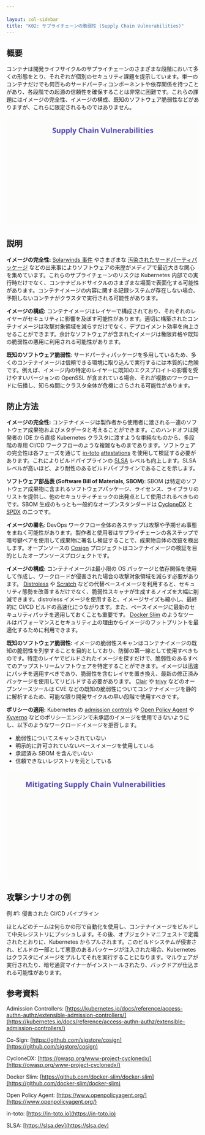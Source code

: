 ```yaml
---

layout: col-sidebar
title: "K02: サプライチェーンの脆弱性 (Supply Chain Vulnerabilities)"
---
```


## 概要

コンテナは開発ライフサイクルのサプライチェーンのさまざまな段階において多くの形態をとり、それぞれが個別のセキュリティ課題を提示しています。単一のコンテナだけでも何百ものサードパーティコンポーネントや依存関係を持つことがあり、各段階での起源の信頼性を確保することは非常に困難です。これらの課題にはイメージの完全性、イメージの構成、既知のソフトウェア脆弱性などがありますが、これらに限定されるものではありません。

![Supply Chain Vulnerabilities - Illustration](/assets/images/K02-2022.gif)

## 説明

**イメージの完全性:** [Solarwinds 事件](https://www.businessinsider.com/solarwinds-hack-explained-government-agencies-cyber-security-2020-12) やさまざまな [汚染されたサードパーティパッケージ](https://therecord.media/malware-found-in-npm-package-with-millions-of-weekly-downloads/) などの出来事によりソフトウェアの来歴がメディアで最近大きな関心を集めています。これらのサプライチェーンのリスクは Kubernetes 内部での実行時だけでなく、コンテナビルドサイクルのさまざまな場面で表面化する可能性があります。コンテナイメージの内容に関する記録システムが存在しない場合、予期しないコンテナがクラスタで実行される可能性があります。

**イメージの構成:** コンテナイメージはレイヤーで構成されており、それぞれのレイヤーがセキュリティに影響を及ぼす可能性があります。適切に構築されたコンテナイメージは攻撃対象領域を減らすだけでなく、デプロイメント効率を向上させることができます。余計なソフトウェアが含まれたイメージは権限昇格や既知の脆弱性の悪用に利用される可能性があります。

**既知のソフトウェア脆弱性**: サードパーティパッケージを多用しているため、多くのコンテナイメージは信頼できる環境に取り込んで実行するには本質的に危険です。例えば、イメージ内の特定のレイヤーに既知のエクスプロイトの影響を受けやすいバージョンの OpenSSL が含まれている場合、それが複数のワークロードに伝播し、知らぬ間にクラスタ全体が危機にさらされる可能性があります。

## 防止方法

**イメージの完全性:** コンテナイメージは製作者から使用者に渡される一連のソフトウェア成果物およびメタデータと考えることができます。このハンドオフは開発者の IDE から直接 Kubernetes クラスタに渡すような単純なものから、多段階の専用 CI/CD ワークフローのような複雑なものまであります。ソフトウェアの完全性は各フェーズを通じて [in-toto](https://in-toto.io/) [attestations](https://github.com/in-toto/attestation) を使用して検証する必要があります。これによりビルドパイプラインの [SLSA](https://slsa.dev) レベルも向上します。SLSA レベルが高いほど、より耐性のあるビルドパイプラインであることを示します。

**ソフトウェア部品表 (Software Bill of Materials, SBOM)**: SBOM は特定のソフトウェア成果物に含まれるソフトウェアパッケージ、ライセンス、ライブラリのリストを提供し、他のセキュリティチェックの出発点として使用されるべきものです。SBOM 生成のもっとも一般的なオープンスタンダードは [CycloneDX](https://cyclonedx.org/) と [SPDX](https://spdx.dev/) の二つです。

**イメージの署名**: DevOps ワークフロー全体の各ステップは攻撃や予期せぬ事態をまねく可能性があります。製作者と使用者はサプライチェーンの各ステップで暗号鍵ペアを使用して成果物に署名し検証することで、成果物自体の改竄を検出します。オープンソースの [Cosign](https://github.com/sigstore/cosign) プロジェクトはコンテナイメージの検証を目的としたオープンソースプロジェクトです。

**イメージの構成:** コンテナイメージは最小限の OS パッケージと依存関係を使用して作成し、ワークロードが侵害された場合の攻撃対象領域を減らす必要があります。 [Distroless](https://github.com/GoogleContainerTools/distroless) や [Scratch](https://hub.docker.com/_/scratch) などの代替ベースイメージを利用すると、セキュリティ態勢を改善するだけでなく、脆弱性スキャナが生成するノイズを大幅に削減できます。distroless イメージを使用すると、イメージサイズも縮小し、最終的に CI/CD ビルドの高速化につながります。また、ペースイメージに最新のセキュリティパッチを適用しておくことも重要です。 [Docker Slim](https://github.com/docker-slim/docker-slim) のようなツールはパフォーマンスとセキュリティ上の理由からイメージのフットプリントを最適化するために利用できます。

**既知のソフトウェア脆弱性:** イメージの脆弱性スキャンはコンテナイメージの既知の脆弱性を列挙することを目的としており、防御の第一線として使用すべきものです。特定のレイヤでビルドされたイメージを探すだけで、脆弱性のあるすべてのアップストリームソフトウェアを特定することができます。イメージは迅速にパッチを適用すべきであり、脆弱性を含むレイヤを置き換え、最新の修正済みパッケージを使用してリビルドする必要があります。 [Clair](https://github.com/coreos/clair) や [trivy](https://github.com/aquasecurity/trivy) などのオープンソースツールは CVE などの既知の脆弱性についてコンテナイメージを静的に解析するため、可能な限り開発サイクルの早い段階で使用すべきです。

**ポリシーの適用:** Kubernetes の [admission controls](https://kubernetes.io/docs/reference/access-authn-authz/extensible-admission-controllers/) や [Open Policy Agent](https://www.openpolicyagent.org/) や [Kyverno](https://kyverno.io) などのポリシーエンジンで未承認のイメージを使用できないようにし、以下のようなワークロードイメージを拒否します。

- 脆弱性についてスキャンされていない
- 明示的に許可されていないベースイメージを使用している
- 承認済み SBOM を含んでいない
- 信頼できないレジストリを元としている

![Supply Chain Vulnerabilities - Mitigations](/assets/images/K02-2022-mitigation.gif)

## 攻撃シナリオの例

例 #1: 侵害された CI/CD パイプライン

ほとんどのチームは何らかの形で自動化を使用し、コンテナイメージをビルドして中央レジストリにプッシュします。その後、オブジェクトマニフェストで定義されたとおりに、Kubernetes からプルされます。このビルドシステムが侵害され、ビルドの一部として悪意のあるパッケージが注入された場合、Kubernetes はクラスタにイメージをプルしてそれを実行することになります。マルウェアが実行されたり、暗号通貨マイナーがインストールされたり、バックドアが仕込まれる可能性があります。

## 参考資料
Admission Controllers: [https://kubernetes.io/docs/reference/access-authn-authz/extensible-admission-controllers/](https://kubernetes.io/docs/reference/access-authn-authz/extensible-admission-controllers/)

Co-Sign: [https://github.com/sigstore/cosign](https://github.com/sigstore/cosign)

CycloneDX: [https://owasp.org/www-project-cyclonedx/](https://owasp.org/www-project-cyclonedx/)

Docker Slim: [https://github.com/docker-slim/docker-slim](https://github.com/docker-slim/docker-slim)

Open Policy Agent: [https://www.openpolicyagent.org/](https://www.openpolicyagent.org/)

in-toto: [https://in-toto.io](https://in-toto.io)

SLSA: [https://slsa.dev](https://slsa.dev)
